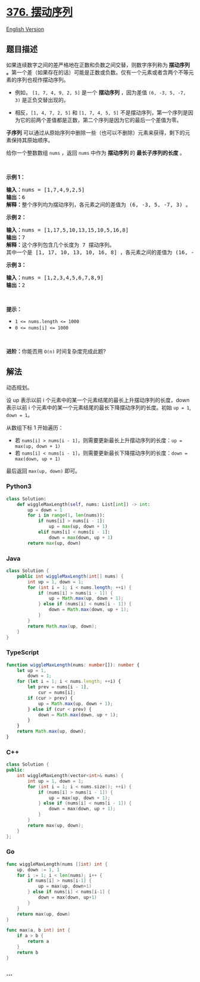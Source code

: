 # [376. 摆动序列](https://leetcode.cn/problems/wiggle-subsequence)

[English Version](/solution/0300-0399/0376.Wiggle%20Subsequence/README_EN.md)

## 题目描述

<!-- 这里写题目描述 -->

<p>如果连续数字之间的差严格地在正数和负数之间交替，则数字序列称为<strong> 摆动序列 。</strong>第一个差（如果存在的话）可能是正数或负数。仅有一个元素或者含两个不等元素的序列也视作摆动序列。</p>

<ul>
	<li>
	<p>例如， <code>[1, 7, 4, 9, 2, 5]</code> 是一个 <strong>摆动序列</strong> ，因为差值 <code>(6, -3, 5, -7, 3)</code> 是正负交替出现的。</p>
	</li>
	<li>相反，<code>[1, 4, 7, 2, 5]</code> 和 <code>[1, 7, 4, 5, 5]</code> 不是摆动序列，第一个序列是因为它的前两个差值都是正数，第二个序列是因为它的最后一个差值为零。</li>
</ul>

<p><strong>子序列</strong> 可以通过从原始序列中删除一些（也可以不删除）元素来获得，剩下的元素保持其原始顺序。</p>

<p>给你一个整数数组 <code>nums</code> ，返回 <code>nums</code> 中作为 <strong>摆动序列 </strong>的 <strong>最长子序列的长度</strong> 。</p>

<p> </p>

<p><strong>示例 1：</strong></p>

<pre>
<strong>输入：</strong>nums = [1,7,4,9,2,5]
<strong>输出：</strong>6
<strong>解释：</strong>整个序列均为摆动序列，各元素之间的差值为 (6, -3, 5, -7, 3) 。
</pre>

<p><strong>示例 2：</strong></p>

<pre>
<strong>输入：</strong>nums = [1,17,5,10,13,15,10,5,16,8]
<strong>输出：</strong>7
<strong>解释：</strong>这个序列包含几个长度为 7 摆动序列。
其中一个是 [1, 17, 10, 13, 10, 16, 8] ，各元素之间的差值为 (16, -7, 3, -3, 6, -8) 。
</pre>

<p><strong>示例 3：</strong></p>

<pre>
<strong>输入：</strong>nums = [1,2,3,4,5,6,7,8,9]
<strong>输出：</strong>2
</pre>

<p> </p>

<p><strong>提示：</strong></p>

<ul>
	<li><code>1 <= nums.length <= 1000</code></li>
	<li><code>0 <= nums[i] <= 1000</code></li>
</ul>

<p> </p>

<p><strong>进阶：</strong>你能否用 <code>O(n)</code><em> </em>时间复杂度完成此题?</p>

## 解法

<!-- 这里可写通用的实现逻辑 -->

动态规划。

设 up 表示以前 i 个元素中的某一个元素结尾的最长上升摆动序列的长度，down 表示以前 i 个元素中的某一个元素结尾的最长下降摆动序列的长度。初始 `up = 1`, `down = 1`。

从数组下标 1 开始遍历：

-   若 `nums[i] > nums[i - 1]`，则需要更新最长上升摆动序列的长度：`up = max(up, down + 1)`
-   若 `nums[i] < nums[i - 1]`，则需要更新最长下降摆动序列的长度：`down = max(down, up + 1)`

最后返回 `max(up, down)` 即可。

<!-- tabs:start -->

### **Python3**

<!-- 这里可写当前语言的特殊实现逻辑 -->

```python
class Solution:
    def wiggleMaxLength(self, nums: List[int]) -> int:
        up = down = 1
        for i in range(1, len(nums)):
            if nums[i] > nums[i - 1]:
                up = max(up, down + 1)
            elif nums[i] < nums[i - 1]:
                down = max(down, up + 1)
        return max(up, down)
```

### **Java**

<!-- 这里可写当前语言的特殊实现逻辑 -->

```java
class Solution {
    public int wiggleMaxLength(int[] nums) {
        int up = 1, down = 1;
        for (int i = 1; i < nums.length; ++i) {
            if (nums[i] > nums[i - 1]) {
                up = Math.max(up, down + 1);
            } else if (nums[i] < nums[i - 1]) {
                down = Math.max(down, up + 1);
            }
        }
        return Math.max(up, down);
    }
}
```

### **TypeScript**

```ts
function wiggleMaxLength(nums: number[]): number {
    let up = 1,
        down = 1;
    for (let i = 1; i < nums.length; ++i) {
        let prev = nums[i - 1],
            cur = nums[i];
        if (cur > prev) {
            up = Math.max(up, down + 1);
        } else if (cur < prev) {
            down = Math.max(down, up + 1);
        }
    }
    return Math.max(up, down);
}
```

### **C++**

```cpp
class Solution {
public:
    int wiggleMaxLength(vector<int>& nums) {
        int up = 1, down = 1;
        for (int i = 1; i < nums.size(); ++i) {
            if (nums[i] > nums[i - 1]) {
                up = max(up, down + 1);
            } else if (nums[i] < nums[i - 1]) {
                down = max(down, up + 1);
            }
        }
        return max(up, down);
    }
};
```

### **Go**

```go
func wiggleMaxLength(nums []int) int {
	up, down := 1, 1
	for i := 1; i < len(nums); i++ {
		if nums[i] > nums[i-1] {
			up = max(up, down+1)
		} else if nums[i] < nums[i-1] {
			down = max(down, up+1)
		}
	}
	return max(up, down)
}

func max(a, b int) int {
	if a > b {
		return a
	}
	return b
}
```

### **...**

```

```

<!-- tabs:end -->
